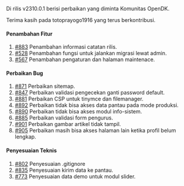 Di rilis v2310.0.1 berisi perbaikan yang diminta Komunitas OpenDK.

Terima kasih pada totoprayogo1916 yang terus berkontribusi.


#### Penambahan Fitur

1. [#883](https://github.com/OpenSID/OpenDK/issues/883) Penambahan informasi catatan rilis.
2. [#528](https://github.com/OpenSID/OpenDK/issues/528) Penambahan fungsi untuk jalankan migrasi lewat admin.
3. [#567](https://github.com/OpenSID/OpenDK/issues/567) Penambahan pengaturan dan halaman maintenace.


#### Perbaikan Bug
1. [#871](https://github.com/OpenSID/OpenDK/issues/871) Perbaikan sitemap.
2. [#847](https://github.com/OpenSID/OpenDK/issues/847) Perbaikan validasi pengecekan ganti password default.
3. [#881](https://github.com/OpenSID/OpenDK/issues/881) Perbaikan CSP untuk tinymce dan filemanager.
4. [#892](https://github.com/OpenSID/OpenDK/issues/892) Perbaikan tidak bisa akses data pantau pada mode produksi.
5. [#890](https://github.com/OpenSID/OpenDK/issues/890) Perbaikan tidak bisa akses modul info-sistem.
6. [#885](https://github.com/OpenSID/OpenDK/issues/885) Perbaikan validasi form pengurus.
7. [#901](https://github.com/OpenSID/OpenDK/issues/901) Perbaikan gambar artikel tidak tampil.
8. [#905](https://github.com/OpenSID/OpenDK/issues/905) Perbaikan masih bisa akses halaman lain ketika profil belum lengkap.


#### Penyesuaian Teknis
1. [#802](https://github.com/OpenSID/OpenDK/issues/802) Penyesuaian .gitignore
2. [#835](https://github.com/OpenSID/OpenDK/issues/835) Penyesuaian kirim data ke pantau.
3. [#773](https://github.com/OpenSID/OpenDK/issues/773) Penyesuaian data demo untuk modul slider.
